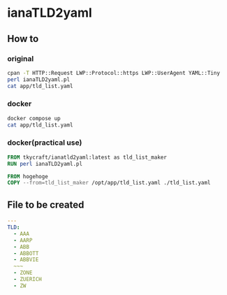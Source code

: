 # ianaTLD2yaml
## How to
### original
```bash
cpan -T HTTP::Request LWP::Protocol::https LWP::UserAgent YAML::Tiny
perl ianaTLD2yaml.pl
cat app/tld_list.yaml
```

### docker
```bash
docker compose up
cat app/tld_list.yaml
```

### docker(practical use)
```Dockerfile
FROM tkycraft/ianatld2yaml:latest as tld_list_maker
RUN perl ianaTLD2yaml.pl

FROM hogehoge
COPY --from=tld_list_maker /opt/app/tld_list.yaml ./tld_list.yaml
```

## File to be created
```yaml
---
TLD:
  - AAA
  - AARP
  - ABB
  - ABBOTT
  - ABBVIE
  ~~~
  - ZONE
  - ZUERICH
  - ZW
```
